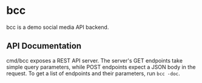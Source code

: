 bcc
===

bcc is a demo social media API backend.

API Documentation
-----------------

cmd/bcc exposes a REST API server. The server's GET endpoints take simple query parameters, while POST endpoints expect a JSON body in the request. To get a list of endpoints and their parameters, run `bcc -doc`.
